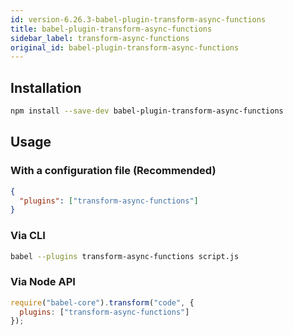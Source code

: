 ```yaml
---
id: version-6.26.3-babel-plugin-transform-async-functions
title: babel-plugin-transform-async-functions
sidebar_label: transform-async-functions
original_id: babel-plugin-transform-async-functions
---
```


## Installation

```sh
npm install --save-dev babel-plugin-transform-async-functions
```

## Usage

### With a configuration file (Recommended)

```json
{
  "plugins": ["transform-async-functions"]
}
```

### Via CLI

```sh
babel --plugins transform-async-functions script.js
```

### Via Node API

```javascript
require("babel-core").transform("code", {
  plugins: ["transform-async-functions"]
});
```

